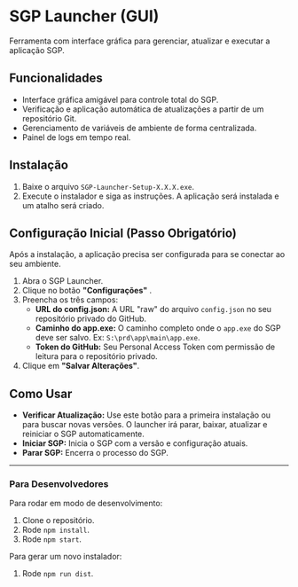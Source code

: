 # SGP Launcher (GUI)

Ferramenta com interface gráfica para gerenciar, atualizar e executar a aplicação SGP.

## Funcionalidades

- Interface gráfica amigável para controle total do SGP.
- Verificação e aplicação automática de atualizações a partir de um repositório Git.
- Gerenciamento de variáveis de ambiente de forma centralizada.
- Painel de logs em tempo real.

## Instalação

1.  Baixe o arquivo `SGP-Launcher-Setup-X.X.X.exe`.
2.  Execute o instalador e siga as instruções. A aplicação será instalada e um atalho será criado.

## Configuração Inicial (Passo Obrigatório)

Após a instalação, a aplicação precisa ser configurada para se conectar ao seu ambiente.

1.  Abra o SGP Launcher.
2.  Clique no botão **"Configurações"** <i class="bi bi-gear-fill"></i>.
3.  Preencha os três campos:
    - **URL do config.json:** A URL "raw" do arquivo `config.json` no seu repositório privado do GitHub.
    - **Caminho do app.exe:** O caminho completo onde o `app.exe` do SGP deve ser salvo. Ex: `S:\prd\app\main\app.exe`.
    - **Token do GitHub:** Seu Personal Access Token com permissão de leitura para o repositório privado.
4.  Clique em **"Salvar Alterações"**.

## Como Usar

- **Verificar Atualização:** Use este botão para a primeira instalação ou para buscar novas versões. O launcher irá parar, baixar, atualizar e reiniciar o SGP automaticamente.
- **Iniciar SGP:** Inicia o SGP com a versão e configuração atuais.
- **Parar SGP:** Encerra o processo do SGP.

---

### Para Desenvolvedores

Para rodar em modo de desenvolvimento:

1. Clone o repositório.
2. Rode `npm install`.
3. Rode `npm start`.

Para gerar um novo instalador:

1. Rode `npm run dist`.

